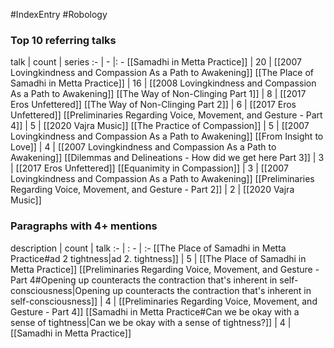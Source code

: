 #IndexEntry #Robology

### Top 10 referring talks
talk | count | series
:- | - |: -
[[Samadhi in Metta Practice]] | 20 | [[2007 Lovingkindness and Compassion As a Path to Awakening]]
[[The Place of Samadhi in Metta Practice]] | 16 | [[2008 Lovingkindness and Compassion As a Path to Awakening]]
[[The Way of Non-Clinging Part 1]] | 8 | [[2017 Eros Unfettered]]
[[The Way of Non-Clinging Part 2]] | 6 | [[2017 Eros Unfettered]]
[[Preliminaries Regarding Voice, Movement, and Gesture - Part 4]] | 5 | [[2020 Vajra Music]]
[[The Practice of Compassion]] | 5 | [[2007 Lovingkindness and Compassion As a Path to Awakening]]
[[From Insight to Love]] | 4 | [[2007 Lovingkindness and Compassion As a Path to Awakening]]
[[Dilemmas and Delineations - How did we get here Part 3]] | 3 | [[2017 Eros Unfettered]]
[[Equanimity in Compassion]] | 3 | [[2007 Lovingkindness and Compassion As a Path to Awakening]]
[[Preliminaries Regarding Voice, Movement, and Gesture - Part 2]] | 2 | [[2020 Vajra Music]]

### Paragraphs with 4+ mentions
description | count | talk
:- | : - | :-
[[The Place of Samadhi in Metta Practice#ad 2 tightness\|ad 2. tightness]] | 5 | [[The Place of Samadhi in Metta Practice]]
[[Preliminaries Regarding Voice, Movement, and Gesture - Part 4#Opening up counteracts the contraction that's inherent in self-consciousness\|Opening up counteracts the contraction that's inherent in self-consciousness]] | 4 | [[Preliminaries Regarding Voice, Movement, and Gesture - Part 4]]
[[Samadhi in Metta Practice#Can we be okay with a sense of tightness\|Can we be okay with a sense of tightness?]] | 4 | [[Samadhi in Metta Practice]]

